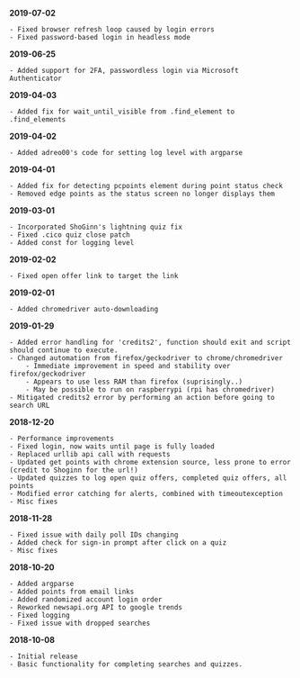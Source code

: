 **2019-07-02**

    - Fixed browser refresh loop caused by login errors
    - Fixed password-based login in headless mode


**2019-06-25**

    - Added support for 2FA, passwordless login via Microsoft Authenticator 

**2019-04-03**

    - Added fix for wait_until_visible from .find_element to .find_elements

**2019-04-02**

    - Added adreo00's code for setting log level with argparse

**2019-04-01**  

    - Added fix for detecting pcpoints element during point status check
    - Removed edge points as the status screen no longer displays them

**2019-03-01**

    - Incorporated ShoGinn's lightning quiz fix
    - Fixed .cico quiz close patch
    - Added const for logging level
    
**2019-02-02**

    - Fixed open offer link to target the link

**2019-02-01**

    - Added chromedriver auto-downloading

**2019-01-29**  

    - Added error handling for 'credits2', function should exit and script should continue to execute.
    - Changed automation from firefox/geckodriver to chrome/chromedriver 
	    - Immediate improvement in speed and stability over firefox/geckodriver
	    - Appears to use less RAM than firefox (suprisingly..)
	    - May be possible to run on raspberrypi (rpi has chromedriver)
	- Mitigated credits2 error by performing an action before going to search URL
	
**2018-12-20**  

    - Performance improvements
	- Fixed login, now waits until page is fully loaded
	- Replaced urllib api call with requests
	- Updated get points with chrome extension source, less prone to error (credit to Shoginn for the url!)
	- Updated quizzes to log open quiz offers, completed quiz offers, all points
	- Modified error catching for alerts, combined with timeoutexception
	- Misc fixes

**2018-11-28**

	- Fixed issue with daily poll IDs changing
	- Added check for sign-in prompt after click on a quiz 
	- Misc fixes

**2018-10-20**

	- Added argparse
	- Added points from email links
	- Added randomized account login order
	- Reworked newsapi.org API to google trends
	- Fixed logging
	- Fixed issue with dropped searches

**2018-10-08**

	- Initial release
	- Basic functionality for completing searches and quizzes.  
